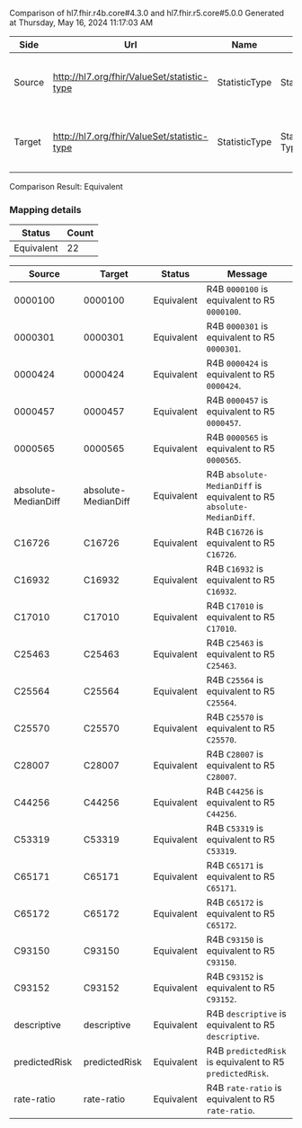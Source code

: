 Comparison of hl7.fhir.r4b.core#4.3.0 and hl7.fhir.r5.core#5.0.0
Generated at Thursday, May 16, 2024 11:17:03 AM

| Side | Url | Name | Title | Description |
| --- | --- | --- | --- | --- |
| Source | http://hl7.org/fhir/ValueSet/statistic-type | StatisticType | StatisticType | The type of a statistic, e.g. relative risk or mean |
| Target | http://hl7.org/fhir/ValueSet/statistic-type | StatisticType | Statistic Type | The type of a statistic, e.g. relative risk or mean |


Comparison Result: Equivalent


### Mapping details

| Status | Count |
| ------ | ----- |
Equivalent | 22 |


| Source | Target | Status | Message |
| ------ | ------ | ------ | ------- |
| 0000100 | 0000100 | Equivalent | R4B `0000100` is equivalent to R5 `0000100`. |
| 0000301 | 0000301 | Equivalent | R4B `0000301` is equivalent to R5 `0000301`. |
| 0000424 | 0000424 | Equivalent | R4B `0000424` is equivalent to R5 `0000424`. |
| 0000457 | 0000457 | Equivalent | R4B `0000457` is equivalent to R5 `0000457`. |
| 0000565 | 0000565 | Equivalent | R4B `0000565` is equivalent to R5 `0000565`. |
| absolute-MedianDiff | absolute-MedianDiff | Equivalent | R4B `absolute-MedianDiff` is equivalent to R5 `absolute-MedianDiff`. |
| C16726 | C16726 | Equivalent | R4B `C16726` is equivalent to R5 `C16726`. |
| C16932 | C16932 | Equivalent | R4B `C16932` is equivalent to R5 `C16932`. |
| C17010 | C17010 | Equivalent | R4B `C17010` is equivalent to R5 `C17010`. |
| C25463 | C25463 | Equivalent | R4B `C25463` is equivalent to R5 `C25463`. |
| C25564 | C25564 | Equivalent | R4B `C25564` is equivalent to R5 `C25564`. |
| C25570 | C25570 | Equivalent | R4B `C25570` is equivalent to R5 `C25570`. |
| C28007 | C28007 | Equivalent | R4B `C28007` is equivalent to R5 `C28007`. |
| C44256 | C44256 | Equivalent | R4B `C44256` is equivalent to R5 `C44256`. |
| C53319 | C53319 | Equivalent | R4B `C53319` is equivalent to R5 `C53319`. |
| C65171 | C65171 | Equivalent | R4B `C65171` is equivalent to R5 `C65171`. |
| C65172 | C65172 | Equivalent | R4B `C65172` is equivalent to R5 `C65172`. |
| C93150 | C93150 | Equivalent | R4B `C93150` is equivalent to R5 `C93150`. |
| C93152 | C93152 | Equivalent | R4B `C93152` is equivalent to R5 `C93152`. |
| descriptive | descriptive | Equivalent | R4B `descriptive` is equivalent to R5 `descriptive`. |
| predictedRisk | predictedRisk | Equivalent | R4B `predictedRisk` is equivalent to R5 `predictedRisk`. |
| rate-ratio | rate-ratio | Equivalent | R4B `rate-ratio` is equivalent to R5 `rate-ratio`. |

